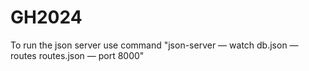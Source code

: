 # GH2024

To run the json server use command 
"json-server — watch db.json — routes routes.json — port 8000"
